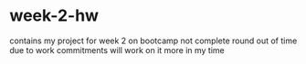 # week-2-hw

contains my project for week 2 on bootcamp 
not complete round out of time due to work commitments 
will work on it more in my time 

